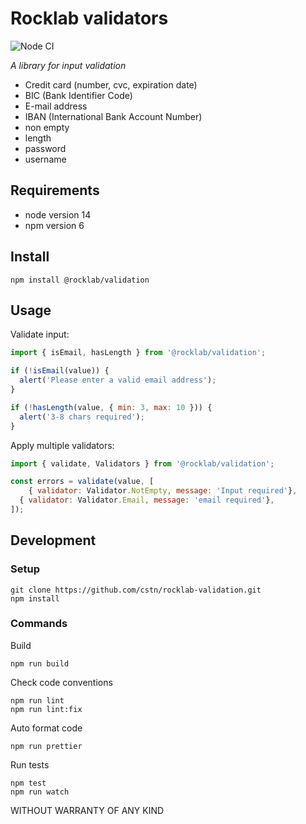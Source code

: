 # Rocklab validators

![Node CI](https://github.com/cstn/rocklab-validation/workflows/Node%20CI/badge.svg)

_A library for input validation_

* Credit card (number, cvc, expiration date)
* BIC (Bank Identifier Code)
* E-mail address
* IBAN (International Bank Account Number)
* non empty
* length
* password
* username

## Requirements

* node version 14
* npm version 6

## Install

```shell script
npm install @rocklab/validation
```

## Usage
Validate input:
```javascript
import { isEmail, hasLength } from '@rocklab/validation';

if (!isEmail(value)) {
  alert('Please enter a valid email address');
}

if (!hasLength(value, { min: 3, max: 10 })) {
  alert('3-8 chars required');
}
```

Apply multiple validators:
```javascript
import { validate, Validators } from '@rocklab/validation';

const errors = validate(value, [
	{ validator: Validator.NotEmpty, message: 'Input required'},
  { validator: Validator.Email, message: 'email required'},
]);
```

## Development

### Setup

```shell script
git clone https://github.com/cstn/rocklab-validation.git
npm install
```

### Commands

Build

```shell script
npm run build
```

Check code conventions

```shell script
npm run lint
npm run lint:fix
```

Auto format code

```shell script
npm run prettier
```

Run tests

```shell script
npm test
npm run watch
```

WITHOUT WARRANTY OF ANY KIND
